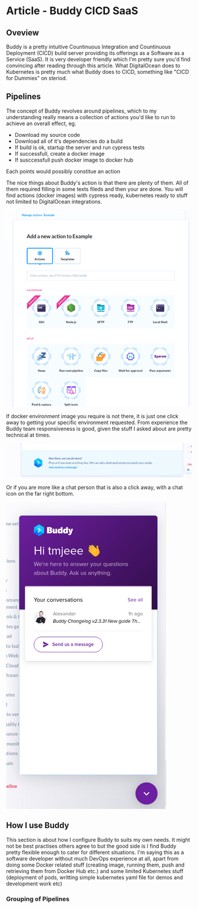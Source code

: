 # Article - Buddy CICD SaaS

## Oveview

Buddy is a pretty intuitive Countinuous Integration and Countinuous Deployment \(CICD\) build server providing its offerings as a Software as a Service \(SaaS\). It is very developer friendly which I'm pretty sure you'd find convincing after reading through this article. What DigitalOcean does to Kubernetes is pretty much what Buddy does to CICD, something like "CICD for Dummies" on steriod.

## Pipelines

The concept of Buddy revolves around pipelines, which to my understanding really means a collection of actions you'd like to run to achieve an overall effect, eg. 

* Download my source code
* Download all of it's dependencies do a build 
* If build is ok, startup the server and run cypress tests
* If successfull, create a docker image
* If susccessfull push docker image to docker hub

Each points would possibly constitue an action

The nice things about Buddy's action is that there are plenty of them. All of them required filling in some texts fileds and then your are done. You will find actions \(docker images\) with cypress ready, kubernetes ready to stuff not limited to DigitalOcean integrations.

![](../../.gitbook/assets/selection_211.png)

If docker environment image you require is not there, it is just one click away to getting your specific environment requested. From experience the Buddy team responsiveness is good, given the stuff I asked about are pretty technical at times.

![](../../.gitbook/assets/image.png)

Or if you are more like a chat person that is also a click away, with a chat icon on the far right bottom.

![](../../.gitbook/assets/selection_214.png)

## How I use Buddy

This section is about how I configure Buddy to suits my own needs. It might not be best practises others agree to but the good side is I find Buddy pretty flexible enough to cater for different situations. I'm saying this as a software developer without much DevOps experience at all, apart from doing some Docker related stuff \(creating image, running them, push and retrieving them from Docker Hub etc.\) and some limited Kubernetes stuff \(deployment of pods, writting simple kubernetes yaml file for demos and development work etc\)

### Grouping of Pipelines



